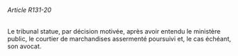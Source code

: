 ###### Article R131-20

Le tribunal statue, par décision motivée, après avoir entendu le ministère public, le courtier de marchandises assermenté poursuivi et, le cas échéant, son avocat.

